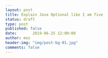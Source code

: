 ```yaml
---
layout: post
title: Explain Java Optional like I am five
status: draft
type: post
published: false
date:       2019-06-25 12:00:00
author: mos
header-img: "img/post-bg-01.jpg"
comments: false
---
```


